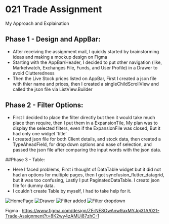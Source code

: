 # 021 Trade Assignment
My Approach and Explaination
## Phase 1 - Design and AppBar:
- After receiving the assignment mail, I quickly started by brainstorming ideas and making a mockup design on Figma 
- Starting with the AppBar/Header, I decided to put other navigation (like, Marketwatch, Exchanges File, Funds, and User Profile) in a Drawer to avoid Clutteredness
- Then the Live Stock prices listed on AppBar, First I created a json file with thier name and prices, then I created a singleChildScrollView and called the json file via ListView.Builder

## Phase 2 - Filter Options:
- First I decided to place the filter directly but then it would take much place then require, then I put them in a ExpansionTile, My plan was to display the selected filters, even if the ExpansionFile was closed, But it had only one widget 'title'
- I created json file for both Client details, and stock data, then created a TypeAheadField, for drop down options and ease of selection, and passed the json file after comparing the input words with the json data.

##Phase 3 - Table:
- Here I faced problems, First i thought of DataTable widget but it did not had an options for multiple pages, then I got syncfusion_flutter_datagrid, but it was too confusing, Lastly I put PaginatedDataTable. I creatd json file for dummy data.
- I couldn't create Table by myself, I had to take help for it.

![HomePage](https://github.com/user-attachments/assets/3421adce-d584-4f08-8a1e-c1dd21f9de01)
![Drawer](https://github.com/user-attachments/assets/48cf0677-0cfd-45bd-b0c6-19a8d033e16b)
![Filter added](https://github.com/user-attachments/assets/16ce7107-6c64-4c40-93dc-8d2bb0775c22)
![Filter dropdown](https://github.com/user-attachments/assets/ff36cbe1-f727-4265-9560-0a6ff122b8da)

Figma : https://www.figma.com/design/ZErNE8OwAnw9axMYJpj31A/021-Trade-Assignment?t=8K2wy4zAMUi87zhC-1

